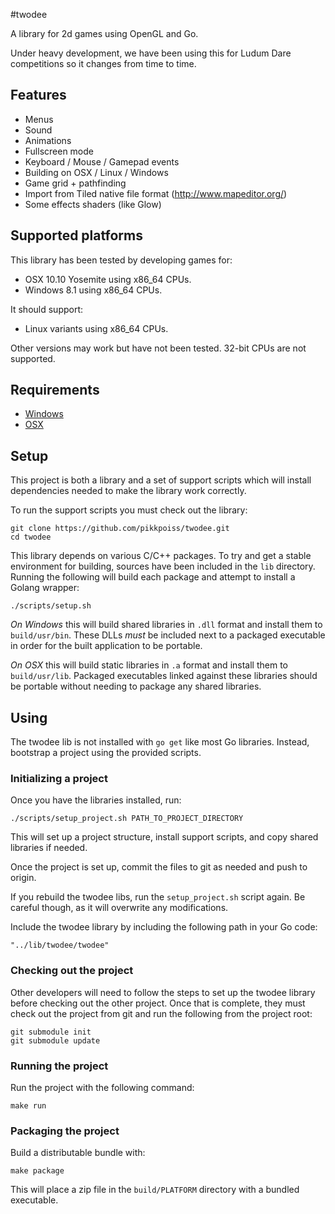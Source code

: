 #twodee

A library for 2d games using OpenGL and Go.

Under heavy development, we have been using this for Ludum Dare competitions
so it changes from time to time.

## Features

 - Menus
 - Sound
 - Animations
 - Fullscreen mode
 - Keyboard / Mouse / Gamepad events
 - Building on OSX / Linux / Windows
 - Game grid + pathfinding
 - Import from Tiled native file format (http://www.mapeditor.org/)
 - Some effects shaders (like Glow)

## Supported platforms

This library has been tested by developing games for:

 - OSX 10.10 Yosemite using x86_64 CPUs.
 - Windows 8.1 using x86_64 CPUs.

It should support:

 - Linux variants using x86_64 CPUs.

Other versions may work but have not been tested.  32-bit CPUs are not
supported.

## Requirements

 - [Windows](docs/requirements_win.md)
 - [OSX](docs/requirements_osx.md)

## Setup

This project is both a library and a set of support scripts which
will install dependencies needed to make the library work correctly.

To run the support scripts you must check out the library:

    git clone https://github.com/pikkpoiss/twodee.git
    cd twodee

This library depends on various C/C++ packages.  To try and get a stable
environment for building, sources have been included in the `lib` directory.
Running the following will build each package and attempt to install a
Golang wrapper:

    ./scripts/setup.sh

*On Windows* this will build shared libraries in `.dll` format and install
them to `build/usr/bin`.  These DLLs _must_ be included next to a packaged
executable in order for the built application to be portable.

*On OSX* this will build static libraries in `.a` format and install them
to `build/usr/lib`. Packaged executables linked against these libraries
should be portable without needing to package any shared libraries.

## Using

The twodee lib is not installed with `go get` like most Go libraries. Instead,
bootstrap a project using the provided scripts.

### Initializing a project

Once you have the libraries installed, run:

    ./scripts/setup_project.sh PATH_TO_PROJECT_DIRECTORY

This will set up a project structure, install support scripts, and copy
shared libraries if needed.

Once the project is set up, commit the files to git as needed and push to
origin.

If you rebuild the twodee libs, run the `setup_project.sh` script again.
Be careful though, as it will overwrite any modifications.

Include the twodee library by including the following path in your Go code:

    "../lib/twodee/twodee"

### Checking out the project

Other developers will need to follow the steps to set up the twodee library
before checking out the other project.  Once that is complete, they must
check out the project from git and run the following from the project root:

    git submodule init
    git submodule update

### Running the project

Run the project with the following command:

    make run

### Packaging the project

Build a distributable bundle with:

    make package

This will place a zip file in the `build/PLATFORM` directory with a bundled
executable.
